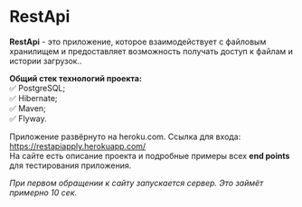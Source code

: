 # RestApi

**RestApi** - это приложение, которое взаимодействует с файловым хранилищем и предоставляет возможность получать доступ к файлам и истории загрузок..

**Общий стек технологий проекта:**   
:white_check_mark: PostgreSQL;   
:white_check_mark: Hibernate;   
:white_check_mark: Maven;   
:white_check_mark: Flyway.

Приложение развёрнуто на heroku.com. Ссылка для входа: https://restapiapply.herokuapp.com/   
На сайте есть описание проекта и подробные примеры всех __end points__ для тестирования приложения.   

*При первом обращении к сайту запускается сервер. Это займёт примерно 10 сек.*